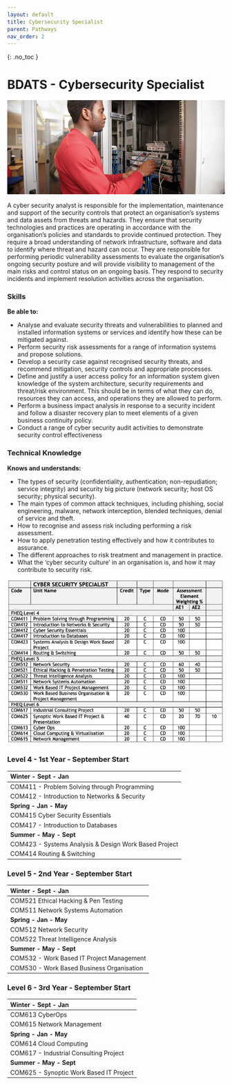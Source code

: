 ```yaml
---
layout: default
title: Cybersecurity Specialist
parent: Pathways
nav_order: 2
---
```


{: .no_toc }

#  BDATS - Cybersecurity Specialist

![Cyber Security Specialist](../images/trello_course_structure_images_2020_0011_cyber.png)

A cyber security analyst is responsible for the implementation, maintenance and support of the security controls that protect an organisation’s systems and data assets from threats and hazards. They ensure that security technologies and practices are operating in accordance with the organisation’s policies and standards to provide continued protection. They require a broad understanding of network infrastructure, software and data to identify where threat and hazard can occur. They are responsible for performing periodic vulnerability assessments to evaluate the organisation’s ongoing security posture and will provide visibility to management of the main risks and control status on an ongoing basis. They respond to security incidents and implement resolution activities across the organisation.

### Skills

**Be able to:**

* Analyse and evaluate security threats and vulnerabilities to planned and installed information systems or services and identify how these can be mitigated against.
* Perform security risk assessments for a range of information systems and propose solutions.
* Develop a security case against recognised security threats, and recommend mitigation, security controls and appropriate processes.
* Define and justify a user access policy for an information system given knowledge of the system architecture, security requirements and threat/risk environment. This should be in terms of what they can do, resources they can access, and operations they are allowed to perform.
* Perform a business impact analysis in response to a security incident and follow a disaster recovery plan to meet elements of a given business continuity policy.
* Conduct a range of cyber security audit activities to demonstrate security control effectiveness

### Technical Knowledge

**Knows and understands:**

* The types of security (confidentiality, authentication; non-repudiation; service integrity) and security big picture (network security; host OS security; physical security).
* The main types of common attack techniques, including phishing, social engineering, malware, network interception, blended techniques, denial of service and theft.
* How to recognise and assess risk including performing a risk assessment.
* How to apply penetration testing effectively and how it contributes to assurance.
* The different approaches to risk treatment and management in practice.
* What the ‘cyber security culture’ in an organisation is, and how it may contribute to security risk.


![](../info/DATS_CYBER.png)


### Level 4 - 1st Year - September Start 

| **Winter - Sept - Jan**                      |
|:--------------------------------------------|
| COM411 - Problem Solving through Programming |
| COM412 - Introduction to Networks & Security | 
| **Spring - Jan - May**                              |
| COM415 Cyber Security Essentials |
| COM417 - Introduction to Databases                  | 
|**Summer - May - Sept**|
|COM423 - Systems Analysis & Design Work Based Project|
|COM414 Routing & Switching|

### Level 5 - 2nd Year - September Start

|**Winter - Sept - Jan**|
|:--------------------------------------------|
|COM521 Ethical Hacking & Pen Testing |
|COM511 Network Systems Automation |
|**Spring - Jan - May**|
|COM512 Network Security | 
|COM522 Threat Intelligence Analysis|
|**Summer - May - Sept**|
|COM532 - Work Based IT Project Management|
|COM530 - Work Based Business Organisation |
	
	
### Level 6 - 3rd Year - September Start	
|**Winter - Sept - Jan**|
|:--------------------------------------------|
|COM613 CyberOps|
|COM615 Network Management|
|**Spring - Jan - May**|
|COM614 Cloud Computing| 
|COM617 - Industrial Consulting Project|
|**Summer - May - Sept**|
|COM625 - Synoptic Work Based IT Project| 